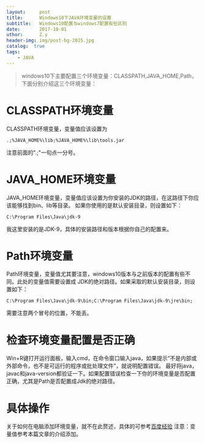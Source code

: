 ```yaml
--- 
layout:     post 
title:      Windows10下JAVA环境变量的设置 
subtitle:   Windows10配置与windows7配置有些区别  
date:       2017-10-01 
uthor:      Z.y 
header-img: img/post-bg-2015.jpg
catalog:  true
tags: 
    - JAVA
---
```




>windows10下主要配置三个环境变量：CLASSPATH,JAVA_HOME,Path，下面分别介绍这三个环境变量：

# CLASSPATH环境变量
CLASSPATH环境变量，变量值应该设置为

    .;%JAVA_HOME%\lib;%JAVA_HOME%\lib\tools.jar
     
注意前面的".;"一句点一分号。

# JAVA_HOME环境变量
JAVA_HOME环境变量，变量值应该设置为你安装的JDK的路径，在这路径下你应该能够找到bin、lib等目录。
如果你使用的是默认安装目录，则设置如下：

    C:\Program Files\Java\jdk-9

我这里安装的是JDK-9，具体的安装路径和版本根据你自己的配置来。

# Path环境变量
Path环境变量，变量值尤其要注意，windows10版本与之前版本的配置有些不同。此处的变量值需要设置成
JDK的绝对路径。如果采取的默认安装目录，则设置如下：

    C:\Program Files\Java\jdk-9\bin;C:\Program Files\Java\jdk-9\jre\bin;
    
需要注意两个冒号的位置，不能丢。

# 检查环境变量配置是否正确
Win+R键打开运行面板，输入cmd，在命令窗口输入java，如果提示“不是内部或外部命令，也不是可运行的程序或批处理文件”，就说明配置错误。
最好将java，javac和java-version都验证一下。如果配置错误检查一下你的环境变量是否配置正确，尤其是Path是否配置成Jdk的绝对路径。

# 具体操作
关于如何在电脑添加环境变量，就不在此赘述，具体的可参考[百度经验](http://jingyan.baidu.com/article/20b68a88bdda62796dec6248.html)
注意：变量值参考本篇文章的介绍添加。


